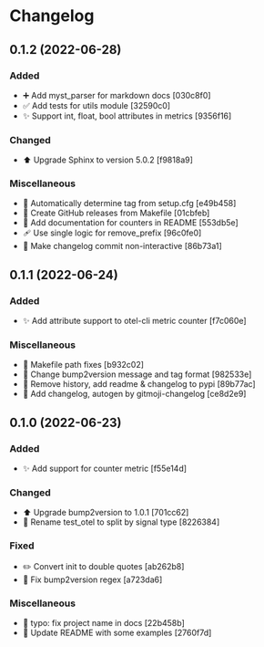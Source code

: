 # Changelog

<a name="0.1.2"></a>
## 0.1.2 (2022-06-28)

### Added

- ➕ Add myst_parser for markdown docs [030c8f0]
- ✅ Add tests for utils module [32590c0]
- ✨ Support int, float, bool attributes in metrics [9356f16]

### Changed

- ⬆️ Upgrade Sphinx to version 5.0.2 [f9818a9]

### Miscellaneous

- 🔨 Automatically determine tag from setup.cfg [e49b458]
- 🔨 Create GitHub releases from Makefile [01cbfeb]
- 📝 Add documentation for counters in README [553db5e]
- 🩹 Use single logic for remove_prefix [96c0fe0]
- 🔨 Make changelog commit non-interactive [86b73a1]


<a name="0.1.1"></a>
## 0.1.1 (2022-06-24)

### Added

- ✨ Add attribute support to otel-cli metric counter [f7c060e]

### Miscellaneous

- 🔨 Makefile path fixes [b932c02]
- 🔨 Change bump2version message and tag format [982533e]
- 📝 Remove history, add readme &amp; changelog to pypi [89b77ac]
- 📝 Add changelog, autogen by gitmoji-changelog [ce8d2e9]


<a name="0.1.0"></a>
## 0.1.0 (2022-06-23)

### Added

- ✨ Add support for counter metric [f55e14d]

### Changed

- ⬆️ Upgrade bump2version to 1.0.1 [701cc62]
- 🚚 Rename test_otel to split by signal type [8226384]

### Fixed

- ✏️ Convert init to double quotes [ab262b8]
- 🐛 Fix bump2version regex [a723da6]

### Miscellaneous

- 📝 typo: fix project name in docs [22b458b]
- 📝 Update README with some examples [2760f7d]
